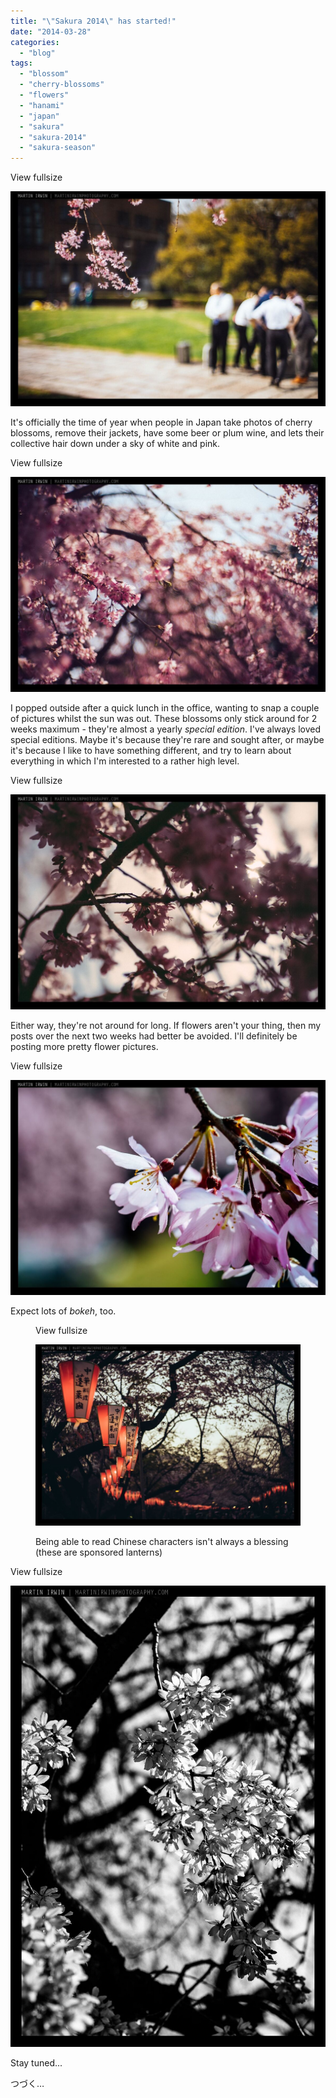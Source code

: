 ```yaml
---
title: "\"Sakura 2014\" has started!"
date: "2014-03-28"
categories: 
  - "blog"
tags: 
  - "blossom"
  - "cherry-blossoms"
  - "flowers"
  - "hanami"
  - "japan"
  - "sakura"
  - "sakura-2014"
  - "sakura-season"
---
```


View fullsize

![](/assets/images/1a048-image-asset.jpeg)

It's officially the time of year when people in Japan take photos of cherry blossoms, remove their jackets, have some beer or plum wine, and lets their collective hair down under a sky of white and pink.

View fullsize

![](/assets/images/a3b19-image-asset.jpeg)

I popped outside after a quick lunch in the office, wanting to snap a couple of pictures whilst the sun was out. These blossoms only stick around for 2 weeks maximum - they're almost a yearly _special edition_. I've always loved special editions. Maybe it's because they're rare and sought after, or maybe it's because I like to have something different, and try to learn about everything in which I'm interested to a rather high level.

View fullsize

![](/assets/images/b1e4b-image-asset.jpeg)

Either way, they're not around for long. If flowers aren't your thing, then my posts over the next two weeks had better be avoided. I'll definitely be posting more pretty flower pictures.

View fullsize

![](/assets/images/44f31-image-asset.jpeg)

Expect lots of _bokeh_, too. 

<figure>

View fullsize

![Being able to read Chinese characters isn't always a blessing (these are sponsored lanterns)](/assets/images/413e8-image-asset.jpeg)

<figcaption>



Being able to read Chinese characters isn't always a blessing (these are sponsored lanterns)





</figcaption>



</figure>

View fullsize

![](/assets/images/a5f09-image-asset.jpeg)

Stay tuned...

つづく…
